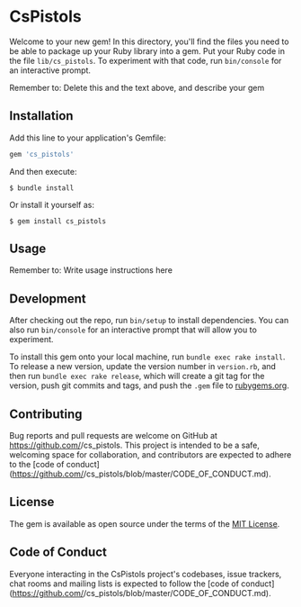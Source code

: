# CsPistols

Welcome to your new gem! In this directory, you'll find the files you need to be able to package up your Ruby library into a gem. Put your Ruby code in the file `lib/cs_pistols`. To experiment with that code, run `bin/console` for an interactive prompt.

Remember to: Delete this and the text above, and describe your gem

## Installation

Add this line to your application's Gemfile:

```ruby
gem 'cs_pistols'
```

And then execute:

    $ bundle install

Or install it yourself as:

    $ gem install cs_pistols

## Usage

Remember to: Write usage instructions here

## Development

After checking out the repo, run `bin/setup` to install dependencies. You can also run `bin/console` for an interactive prompt that will allow you to experiment.

To install this gem onto your local machine, run `bundle exec rake install`. To release a new version, update the version number in `version.rb`, and then run `bundle exec rake release`, which will create a git tag for the version, push git commits and tags, and push the `.gem` file to [rubygems.org](https://rubygems.org).

## Contributing

Bug reports and pull requests are welcome on GitHub at https://github.com/<github username>/cs_pistols. This project is intended to be a safe, welcoming space for collaboration, and contributors are expected to adhere to the [code of conduct](https://github.com/<github username>/cs_pistols/blob/master/CODE_OF_CONDUCT.md).


## License

The gem is available as open source under the terms of the [MIT License](https://opensource.org/licenses/MIT).

## Code of Conduct

Everyone interacting in the CsPistols project's codebases, issue trackers, chat rooms and mailing lists is expected to follow the [code of conduct](https://github.com/<github username>/cs_pistols/blob/master/CODE_OF_CONDUCT.md).
